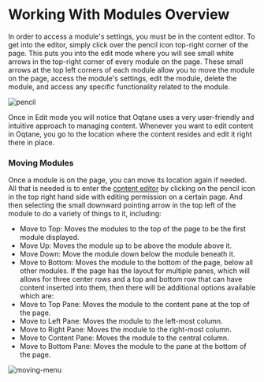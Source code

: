 # Working With Modules Overview

In order to access a module's settings, you must be in the content editor. To get into the editor, simply click over the pencil icon top-right corner of the page. This puts you into the edit mode where you will see small white arrows in the top-right corner of every module on the page. These small arrows at the top left corners of each module allow you to move the module on the page, access the module's settings, edit the module, delete the module, and access any specific functionality related to the module. 

![pencil](./assets/pencil.png)

Once in Edit mode you will notice that Oqtane uses a very user-friendly and intuitive approach to managing content. Whenever you want to edit content in Oqtane, you go to the location where the content resides and edit it right there in place.

### Moving Modules

Once a module is on the page, you can move its location again if needed. All that is needed is to enter the [content editor](../site-administration/content-editor.md) by clicking on the pencil icon in the top right hand side with editing permission on a certain page. And then selecting the small downward pointing arrow in the top left of the module to do a variety of things to it, including:
* Move to Top: Moves the modules to the top of the page to be the first module displayed.
* Move Up: Moves the module up to be above the module above it.
* Move Down: Move the module down below the module beneath it.
* Move to Bottom: Moves the module to the bottom of the page, below all other modules.
If the page has the layout for multiple panes, which will allows for three center rows and a top and bottom row that can have content inserted into them, then there will be additional options available which are:
* Move to Top Pane: Moves the module to the content pane at the top of the page.
* Move to Left Pane: Moves the module to the left-most column.
* Move to Right Pane: Moves the module to the right-most column.
* Move to Content Pane: Moves the module to the central column.
* Move to Bottom Pane: Moves the module to the pane at the bottom of the page.

![moving-menu](./assets/moving-menu.png)
